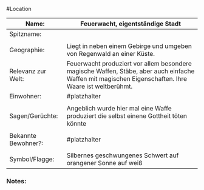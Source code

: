 #Location

| Name:               | Feuerwacht, eigentständige Stadt                                                                                                                     |
| ------------------- | ---------------------------------------------------------------------------------------------------------------------------------------------------- |
| Spitzname:          |                                                                                                                                                      |
|                     |                                                                                                                                                      |
| Geographie:         | Liegt in neben einem Gebirge und umgeben von Regenwald an einer Küste.                                                                               |
| Relevanz zur Welt:  | Feuerwacht produziert vor allem besondere magische Waffen, Stäbe, aber auch einfache Waffen mit magischen Eigenschaften. Ihre Waare ist weltberühmt. |
| Einwohner:          | #platzhalter                                                                                                                                         |
|                     |                                                                                                                                                      |
| Sagen/Gerüchte:     | Angeblich wurde hier mal eine Waffe produziert die selbst einene Gottheit töten könnte                                                               |
|                     |                                                                                                                                                      |
| Bekannte Bewohner?: | #platzhalter                                                                                                                                         |
|                     |                                                                                                                                                      |
| Symbol/Flagge:      | Silbernes geschwungenes Schwert auf orangener Sonne auf weiß                                                                                         |
### Notes:


